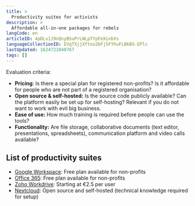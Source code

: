 ```yaml
---
title: >
  Productivity suites for activists
description: >
  Affordable all-in-one packages for rebels
langCode: en
articleID: 4pDLv1J9nQnyBSuPrLWLpTYpFeXinbVs
languageCollectionID: EVqTXjjXftoo2bFjSFYhuFLBkBS-EPlc
lastUpdated: 1624721040767
tags: []
---
```


Evaluation criteria:

-   **Pricing**: Is there a special plan for registered non-profits? Is it affordable for people who are not part of a registered organisation?
-   **Open source & self-hosted:** Is the source code publicly available? Can the platform easily be set up for self-hosting? Relevant if you do not want to work with evil big business.
-   **Ease of use:** How much training is required before people can use the tools?
-   **Functionality:** Are file storage, collaborative documents (text editor, presentations, spreadsheets), communication platform and video calls available?

## List of productivity suites

-   [Google Workspace](https://www.google.com/nonprofits/offerings/workspace/): Free plan available for non-profits
-   [Office 365](https://www.microsoft.com/en-us/microsoft-365/nonprofit/office-365-nonprofit): Free plan available for non-profits
-   [Zoho Workdrive](https://www.zoho.com/workdrive/): Starting at €2.5 per user
-   [Nextcloud](https://nextcloud.com): Open source and self-hosted (technical knowledge required for setup)